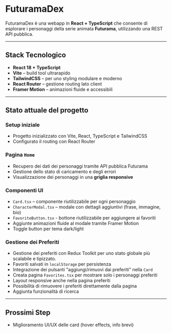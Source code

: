 # FuturamaDex

FuturamaDex è una webapp in **React + TypeScript** che consente di esplorare i personaggi della serie animata **Futurama**, utilizzando una REST API pubblica.

---

## Stack Tecnologico

- **React 18 + TypeScript**
- **Vite** – build tool ultrarapido
- **TailwindCSS** – per uno styling modulare e moderno
- **React Router** – gestione routing lato client
- **Framer Motion** – animazioni fluide e accessibili

---

## Stato attuale del progetto

### Setup iniziale

- Progetto inizializzato con Vite, React, TypeScript e TailwindCSS
- Configurato il routing con React Router

### Pagina `Home`

- Recupero dei dati dei personaggi tramite API pubblica Futurama
- Gestione dello stato di caricamento e degli errori
- Visualizzazione dei personaggi in una **griglia responsive**

### Componenti UI

- `Card.tsx` – componente riutilizzabile per ogni personaggio
- `CharacterModal.tsx` – modale con dettagli aggiuntivi (frase, immagine, bio)
- `FavoriteButton.tsx` - bottone riutilizzabile per aggiungere  ai favoriti
- Aggiunte animazioni fluide al modale tramite Framer Motion
- Toggle button per tema dark/light

### Gestione dei Preferiti

- Gestione dei preferiti con Redux Toolkit per uno stato globale più scalabile e tipizzato.
- Favoriti salvati in `localStorage` per persistenza
- Integrazione dei pulsanti "aggiungi/rimuovi dai preferiti" nella `Card`
- Creata pagina `Favorites.tsx` per mostrare solo i personaggi preferiti
- Layout responsive anche nella pagina preferiti
- Possibilità di rimuovere i preferiti direttamente dalla pagina
- Aggiunta funzionalità di ricerca

---

## Prossimi Step

- Miglioramento UI/UX delle card (hover effects, info brevi)